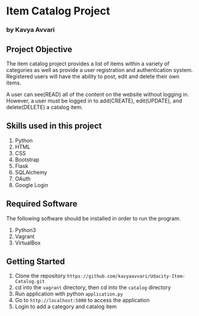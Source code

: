 # Item Catalog Project

### by Kavya Avvari

## Project Objective

The item catalog project provides a list of items within a variety of categories as well as provide a user registration and authentication system. Registered users will have the ability to post, edit and delete their own items.

A user can see(READ) all of the content on the website without logging in. However, a user must be logged in to add(CREATE), edit(UPDATE), and delete(DELETE) a catalog item.

## Skills used in this project
1. Python
2. HTML
3. CSS
4. Bootstrap
5. Flask
6. SQLAlchemy
7. OAuth
8. Google Login

## Required Software

The following software should be installed in order to run the program.

1. Python3
2. Vagrant
3. VirtualBox

## Getting Started

1. Clone the repository ```https://github.com/kavyaavvari/Udacity-Item-Catalog.git``` 
2. cd into the ```vagrant``` directory, then cd into the ```catalog``` directory
3. Run application with python ```application.py```
4. Go to ```http://localhost:5000``` to access the application
5. Login to add a category and catalog item

